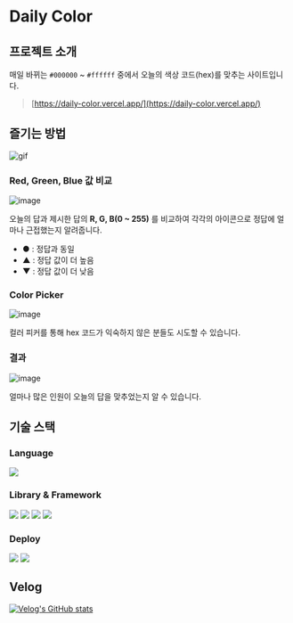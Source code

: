 # Daily Color

## 프로젝트 소개

매일 바뀌는 `#000000` ~ `#ffffff` 중에서 오늘의 색상 코드(hex)를 맞추는 사이트입니다.

> [https://daily-color.vercel.app/](https://daily-color.vercel.app/)

## 즐기는 방법

![gif](https://github.com/user-attachments/assets/8de5835e-7a18-49f1-97fd-100d1488e152)

### Red, Green, Blue 값 비교

![image](https://github.com/user-attachments/assets/77a4f9c2-fa56-43d7-a6b2-1e415e63bfea)

오늘의 답과 제시한 답의 **R, G, B(0 ~ 255)** 를 비교하여 각각의 아이콘으로 정답에 얼마나 근접했는지 알려줍니다.

- ● : 정답과 동일
- ▲ : 정답 값이 더 높음
- ▼ : 정답 값이 더 낮음

### Color Picker

![image](https://github.com/user-attachments/assets/78118301-789c-4398-beb4-bbbc67b1b117)

컬러 피커를 통해 hex 코드가 익숙하지 않은 분들도 시도할 수 있습니다.

### 결과

![image](https://github.com/user-attachments/assets/037d844f-545a-444a-8d34-83734ac8c1dc)

얼마나 많은 인원이 오늘의 답을 맞추었는지 알 수 있습니다.

## 기술 스택

### Language

<img src="https://img.shields.io/badge/TypeScript-5D5D5D?logo=typescript"/>

### Library & Framework

<img src="https://img.shields.io/badge/Next.js-14.2.5-000000?logo=nextdotjs"/>
<img src="https://img.shields.io/badge/Tailwind Css-3.4.1-06B6D4?logo=tailwindcss"/>
<img src="https://img.shields.io/badge/Zustand-4.5.5-000000"/>
<img src="https://img.shields.io/badge/crypto--js-4.2.0-000000"/>

### Deploy

<img src="https://img.shields.io/badge/Vercel-5D5D5D?logo=vercel"/>
<img src="https://img.shields.io/badge/Supabase-5D5D5D?logo=supabase"/>

## Velog

[![Velog's GitHub stats](https://velog-readme-stats.vercel.app/api?name=yundori97&slug=오늘의-색상코드를-맞춰보자)](https://velog.io/@yundori97/오늘의-색상코드를-맞춰보자)
